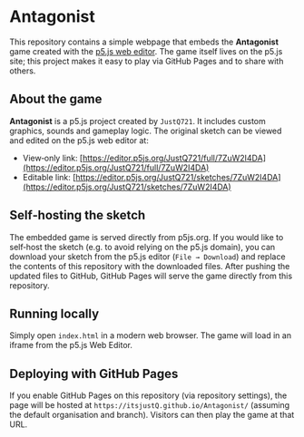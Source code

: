 # Antagonist

This repository contains a simple webpage that embeds the **Antagonist** game created with the [p5.js web editor](https://editor.p5js.org/).  The game itself lives on the p5.js site; this project makes it easy to play via GitHub Pages and to share with others.

## About the game

**Antagonist** is a p5.js project created by `JustQ721`.  It includes custom graphics, sounds and gameplay logic.  The original sketch can be viewed and edited on the p5.js web editor at:

- View‑only link: [https://editor.p5js.org/JustQ721/full/7ZuW2I4DA](https://editor.p5js.org/JustQ721/full/7ZuW2I4DA)
- Editable link: [https://editor.p5js.org/JustQ721/sketches/7ZuW2I4DA](https://editor.p5js.org/JustQ721/sketches/7ZuW2I4DA)

## Self‑hosting the sketch

The embedded game is served directly from p5js.org.  If you would like to self‑host the sketch (e.g. to avoid relying on the p5.js domain), you can download your sketch from the p5.js editor (`File → Download`) and replace the contents of this repository with the downloaded files.  After pushing the updated files to GitHub, GitHub Pages will serve the game directly from this repository.

## Running locally

Simply open `index.html` in a modern web browser.  The game will load in an iframe from the p5.js Web Editor.

## Deploying with GitHub Pages

If you enable GitHub Pages on this repository (via repository settings), the page will be hosted at `https://itsjustQ.github.io/Antagonist/` (assuming the default organisation and branch).  Visitors can then play the game at that URL.